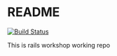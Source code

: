 # README
[![Build Status](https://travis-ci.org/tuykin/rails_workshop.svg?branch=master)](https://travis-ci.org/tuykin/rails_workshop)

This is rails workshop working repo